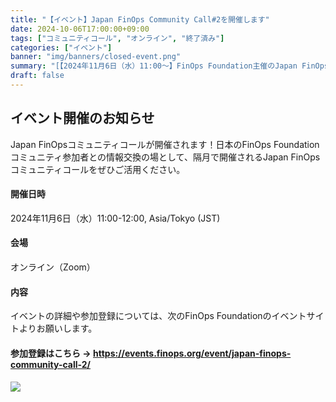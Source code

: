 ```yaml
---
title: "【イベント】Japan FinOps Community Call#2を開催します"
date: 2024-10-06T17:00:00+09:00
tags: ["コミュニティコール", "オンライン", "終了済み"]
categories: ["イベント"]
banner: "img/banners/closed-event.png"
summary: "[【2024年11月6日（水）11:00～】FinOps Foundation主催のJapan FinOpsコミュニティコールが開催されます。↗](https://events.finops.org/event/japan-finops-community-call-2/)"
draft: false
---
```


## イベント開催のお知らせ

Japan FinOpsコミュニティコールが開催されます！日本のFinOps Foundationコミュニティ参加者との情報交換の場として、隔月で開催されるJapan FinOpsコミュニティコールをぜひご活用ください。

#### 開催日時

2024年11月6日（水）11:00-12:00, Asia/Tokyo (JST)

#### 会場

オンライン（Zoom）

#### 内容

イベントの詳細や参加登録については、次のFinOps Foundationのイベントサイトよりお願いします。

#### 参加登録はこちら → https://events.finops.org/event/japan-finops-community-call-2/

![](../../../../img/content/AdobeStock_231272797.jpeg)
